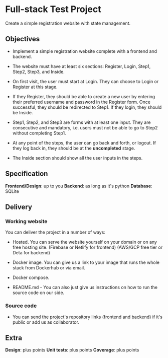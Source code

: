 # Full-stack Test Project

Create a simple registration website with state management.

## Objectives

- Implement a simple registration website complete with a frontend and backend.

- The website must have at least six sections: Register, Login, Step1, Step2, Step3, and Inside.

- On first visit, the user must start at Login. They can choose to Login or Register at this stage.

- If they Register, they should be able to create a new user by entering their preferred username and password
in the Register form. Once successful, they should be redirected to Step1. If they login, they should be Inside.

- Step1, Step2, and Step3 are forms with at least one input. They are consecutive and mandatory,
i.e. users must not be able to go to Step2 without completing Step1.

- At any point of the steps, the user can go back and forth, or logout.
If they log back in, they should be at the **uncompleted** stage.

- The Inside section should show all the user inputs in the steps.

## Specification

**Frontend/Design**: up to you
**Backend**: as long as it's python
**Database**: SQLite

## Delivery
### Working website
You can deliver the project in a number of ways:
- Hosted. You can serve the website yourself on your domain or on any
free hosting site. (Firebase or Netlify for frontend) (AWS/GCP free tier or Deta for backend)

- Docker image. You can give us a link to your image that runs the whole stack from Dockerhub
or via email.

- Docker compose.

- README.md - You can also just give us instructions on how to run the source code on our side.

### Source code
- You can send the project's repository links (frontend and backend) if it's public or add us as collaborator.


## Extra
**Design**: plus points
**Unit tests**: plus points
**Coverage**: plus points